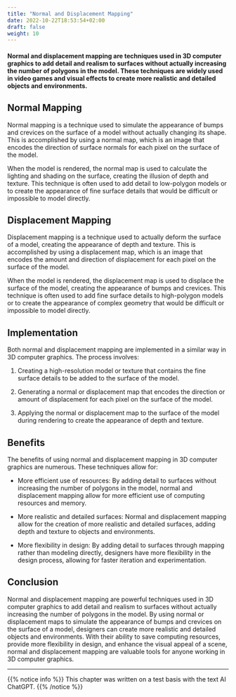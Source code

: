 ```yaml
---
title: "Normal and Displacement Mapping"
date: 2022-10-22T18:53:54+02:00
draft: false
weight: 10
---
```


#### Normal and displacement mapping are techniques used in 3D computer graphics to add detail and realism to surfaces without actually increasing the number of polygons in the model. These techniques are widely used in video games and visual effects to create more realistic and detailed objects and environments.

## Normal Mapping
Normal mapping is a technique used to simulate the appearance of bumps and crevices on the surface of a model without actually changing its shape. This is accomplished by using a normal map, which is an image that encodes the direction of surface normals for each pixel on the surface of the model.

When the model is rendered, the normal map is used to calculate the lighting and shading on the surface, creating the illusion of depth and texture. This technique is often used to add detail to low-polygon models or to create the appearance of fine surface details that would be difficult or impossible to model directly.

## Displacement Mapping
Displacement mapping is a technique used to actually deform the surface of a model, creating the appearance of depth and texture. This is accomplished by using a displacement map, which is an image that encodes the amount and direction of displacement for each pixel on the surface of the model.

When the model is rendered, the displacement map is used to displace the surface of the model, creating the appearance of bumps and crevices. This technique is often used to add fine surface details to high-polygon models or to create the appearance of complex geometry that would be difficult or impossible to model directly.

## Implementation
Both normal and displacement mapping are implemented in a similar way in 3D computer graphics. The process involves:

1. Creating a high-resolution model or texture that contains the fine surface details to be added to the surface of the model.

2. Generating a normal or displacement map that encodes the direction or amount of displacement for each pixel on the surface of the model.

3. Applying the normal or displacement map to the surface of the model during rendering to create the appearance of depth and texture.

## Benefits
The benefits of using normal and displacement mapping in 3D computer graphics are numerous. These techniques allow for:

- More efficient use of resources: By adding detail to surfaces without increasing the number of polygons in the model, normal and displacement mapping allow for more efficient use of computing resources and memory.

- More realistic and detailed surfaces: Normal and displacement mapping allow for the creation of more realistic and detailed surfaces, adding depth and texture to objects and environments.

- More flexibility in design: By adding detail to surfaces through mapping rather than modeling directly, designers have more flexibility in the design process, allowing for faster iteration and experimentation.

## Conclusion
Normal and displacement mapping are powerful techniques used in 3D computer graphics to add detail and realism to surfaces without actually increasing the number of polygons in the model. By using normal or displacement maps to simulate the appearance of bumps and crevices on the surface of a model, designers can create more realistic and detailed objects and environments. With their ability to save computing resources, provide more flexibility in design, and enhance the visual appeal of a scene, normal and displacement mapping are valuable tools for anyone working in 3D computer graphics.

---

{{% notice info %}}
This chapter was written on a test basis with the text AI ChatGPT.
{{% /notice %}}